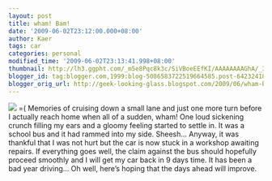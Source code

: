 ```yaml
---
layout: post
title: wham! Bam!
date: '2009-06-02T23:12:00.000+08:00'
author: Kaer
tags: car
categories: personal
modified_time: '2009-06-02T23:13:41.998+08:00'
thumbnail: http://lh3.ggpht.com/_m5e8Pqc8k3c/SiVBoeEEfKI/AAAAAAAAGhA/_3lyCvcNPZA/s72-c/DSCF6210%5B1%5D_thumb.jpg?imgmax=800
blogger_id: tag:blogger.com,1999:blog-5086583722519664585.post-6423241895923137202
blogger_orig_url: http://geek-looking-glass.blogspot.com/2009/06/wham-bam.html
---
```


![](http://lh6.ggpht.com/_m5e8Pqc8k3c/SiVBnHo8hPI/AAAAAAAAGg8/3KliM0z-SDw/s1600/DSCF6210%5B1%5D%5B2%5D.jpg) 
 =(  Memories of cruising down a small lane and just one more 
turn before I actually reach home when all of a sudden, wham! One loud 
sickening crunch filling my ears and a gloomy feeling started to settle in. It 
was a school bus and it had rammed into my side. Sheesh… Anyway, it was 
thankful that I was not hurt but the car is now stuck in a workshop awaiting 
repairs. If everything goes well, the claim against the bus should hopefully 
proceed smoothly and I will get my car back in 9 days time. It has been a bad 
year driving… Oh well, here’s hoping that the days ahead will improve. 